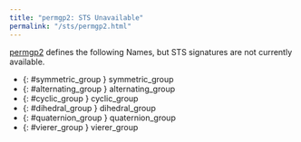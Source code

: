 ```yaml
---
title: "permgp2: STS Unavailable"
permalink: "/sts/permgp2.html"
---
```






[permgp2](/cd/permgp2)
defines the following Names, but STS signatures are not currently available.


 *  {: #symmetric_group } symmetric_group
 *  {: #alternating_group } alternating_group
 *  {: #cyclic_group } cyclic_group
 *  {: #dihedral_group } dihedral_group
 *  {: #quaternion_group } quaternion_group
 *  {: #vierer_group } vierer_group